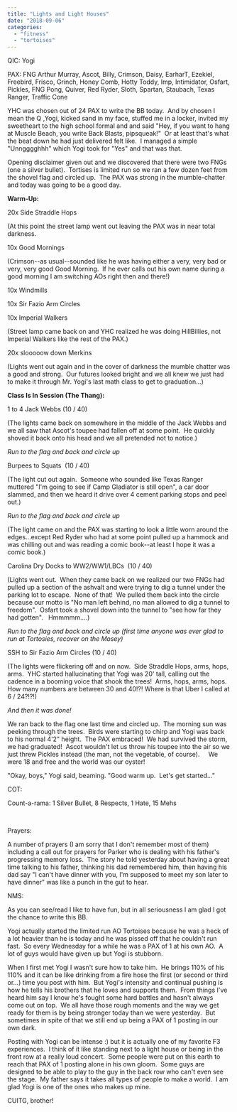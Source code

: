 ```yaml
---
title: "Lights and Light Houses"
date: "2018-09-06"
categories: 
  - "fitness"
  - "tortoises"
---
```


QIC: Yogi

PAX: FNG Arthur Murray, Ascot, Billy, Crimson, Daisy, EarharT, Ezekiel, Freebird, Frisco, Grinch, Honey Comb, Hotty Toddy, Imp, Intimidator, Osfart, Pickles, FNG Pong, Quiver, Red Ryder, Sloth, Spartan, Staubach, Texas Ranger, Traffic Cone

YHC was chosen out of 24 PAX to write the BB today.  And by chosen I mean the Q ,Yogi, kicked sand in my face, stuffed me in a locker, invited my sweetheart to the high school formal and and said "Hey, if you want to hang at Muscle Beach, you write Back Blasts, pipsqueak!"  Or at least that's what the beat down he had just delivered felt like.  I managed a simple "Unngggghhh" which Yogi took for "Yes" and that was that.

Opening disclaimer given out and we discovered that there were two FNGs (one a silver bullet).  Tortises is limited run so we ran a few dozen feet from the shovel flag and circled up.  The PAX was strong in the mumble-chatter and today was going to be a good day.

**Warm-Up:**

20x Side Straddle Hops

(At this point the street lamp went out leaving the PAX was in near total darkness.

10x Good Mornings

(Crimson--as usual--sounded like he was having either a very, very bad or very, very good Good Morning.  If he ever calls out his own name during a good morning I am switching AOs right then and there!)

10x Windmills

10x Sir Fazio Arm Circles

10x Imperial Walkers 

(Street lamp came back on and YHC realized he was doing HillBillies, not Imperial Walkers like the rest of the PAX.)

20x slooooow down Merkins

(Lights went out again and in the cover of darkness the mumble chatter was a good and strong.  Our futures looked bright and we all knew we just had to make it through Mr. Yogi's last math class to get to graduation...)

**Class Is In Session (The Thang):**

1 to 4 Jack Webbs (10 / 40)

(The lights came back on somewhere in the middle of the Jack Webbs and we all saw that Ascot's toupee had fallen off at some point.  He quickly shoved it back onto his head and we all pretended not to notice.)

_Run to the flag and back and circle up_

Burpees to Squats  (10 / 40)

(The light cut out again.  Someone who sounded like Texas Ranger muttered "I'm going to see if Camp Gladiator is still open", a car door slammed, and then we heard it drive over 4 cement parking stops and peel out.)

_Run to the flag and back and circle up_

(The light came on and the PAX was starting to look a little worn around the edges...except Red Ryder who had at some point pulled up a hammock and was chilling out and was reading a comic book--at least I hope it was a comic book.)

Carolina Dry Docks to WW2/WW1/LBCs  (10 / 40)

(Lights went out.  When they came back on we realized our two FNGs had pulled up a section of the ashvalt and were trying to dig a tunnel under the parking lot to escape.  None of that!  We pulled them back into the circle because our motto is "No man left behind, no man allowed to dig a tunnel to freedom".  Osfart took a shovel down into the tunnel to "see how far they had gotten".   Hmmmmm....)

_Run to the flag and back and circle up (first time anyone was ever glad to run at Tortosies, recover on the Mosey)_

SSH to Sir Fazio Arm Circles (10 / 40)

(The lights were flickering off and on now.  Side Straddle Hops, arms, hops, arms.  YHC started hallucinating that Yogi was 20' tall, calling out the cadence in a booming voice that shook the trees!  Arms, hops, arms, hops.  How many numbers are between 30 and 40!?! Where is that Uber I called at 6 / 24?!?!)

_And then it was done!_

We ran back to the flag one last time and circled up.  The morning sun was peeking through the trees.  Birds were starting to chirp and Yogi was back to his normal 4'2" height.  The PAX embraced!  We had survived the storm, we had graduated!  Ascot wouldn't let us throw his toupee into the air so we just threw Pickles instead (the man, not the vegetable, of course).     We were 18 and free and the world was our oyster!

"Okay, boys," Yogi said, beaming. "Good warm up.  Let's get started..."

COT:

Count-a-rama: 1 Silver Bullet, 8 Respects, 1 Hate, 15 Mehs

 

Prayers:

A number of prayers (I am sorry that I don't remember most of them) including a call out for prayers for Parker who is dealing with his father's progressing memory loss.  The story he told yesterday about having a great time talking to his father, thinking his dad remembered him, then having his dad say "I can't have dinner with you, I'm supposed to meet my son later to have dinner" was like a punch in the gut to hear.

NMS:

As you can see/read I like to have fun, but in all seriousness I am glad I got the chance to write this BB.

Yogi actually started the limited run AO Tortoises because he was a heck of a lot heavier than he is today and he was pissed off that he couldn't run fast.  So every Wednesday for a while he was a PAX of 1 at his own AO.  A lot of guys would have given up but Yogi is stubborn.

When I first met Yogi I wasn't sure how to take him.  He brings 110% of his 110% and it can be like drinking from a fire hose the first (or second or third or...) time you post with him.  But Yogi's intensity and continual pushing is how he tells his brothers that he loves and supports them.  From things I've heard him say I know he's fought some hard battles and hasn't always come out on top.  We all have those rough moments and the way we get ready for them is by being stronger today than we were yesterday.  But sometimes in spite of that we still end up being a PAX of 1 posting in our own dark.

Posting with Yogi can be intense :) but it is actually one of my favorite F3 experiences.  I think of it like standing next to a light house or being in the front row at a really loud concert.  Some people were put on this earth to reach that PAX of 1 posting alone in his own gloom.  Some guys are designed to be able to play to the guy in the back row who can't even see the stage.  My father says it takes all types of people to make a world.  I am glad Yogi is one of the ones who makes up mine.

CUITG, brother!
